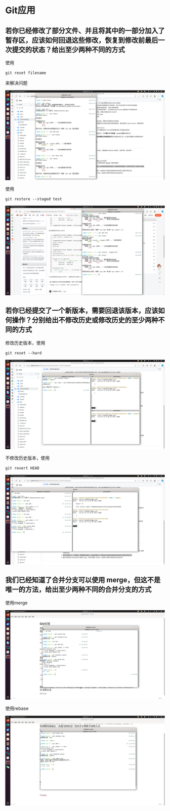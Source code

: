 # Git应用

## 若你已经修改了部分文件、并且将其中的一部分加入了暂存区，应该如何回退这些修改，恢复到修改前最后一次提交的状态？给出至少两种不同的方式

使用

```
git reset filename
```

来解决问题

![1](./1.png)

使用

```
git restore --staged test  
```

![2](./2.png)

## 若你已经提交了一个新版本，需要回退该版本，应该如何操作？分别给出不修改历史或修改历史的至少两种不同的方式

修改历史版本，使用

```
git reset --hard
```

![3](./3.png)

不修改历史版本，使用

```
git revert HEAD
```

![4](./4.png)

## 我们已经知道了合并分支可以使用 merge，但这不是唯一的方法，给出至少两种不同的合并分支的方式

使用merge

![5](./5.png)

使用rebase

![6](./6.png)
